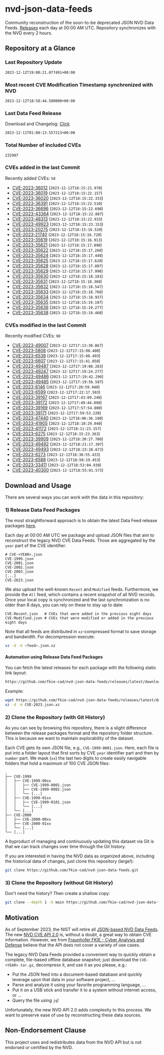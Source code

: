 # nvd-json-data-feeds

Community reconstruction of the soon-to-be deprecated JSON NVD Data Feeds. 
[Releases](https://github.com/fkie-cad/nvd-json-data-feeds/releases/latest) each day at 00:00 AM UTC.
Repository synchronizes with the NVD every 2 hours.

## Repository at a Glance

### Last Repository Update

```plain
2023-12-12T19:00:21.077491+00:00
```

### Most recent CVE Modification Timestamp synchronized with NVD

```plain
2023-12-12T18:58:44.580000+00:00
```

### Last Data Feed Release

Download and Changelog: [Click](https://github.com/fkie-cad/nvd-json-data-feeds/releases/latest)

```plain
2023-12-11T01:00:13.557213+00:00
```

### Total Number of included CVEs

```plain
232907
```

### CVEs added in the last Commit

Recently added CVEs: `58`

* [CVE-2023-36012](CVE-2023/CVE-2023-360xx/CVE-2023-36012.json) (`2023-12-12T18:15:21.970`)
* [CVE-2023-36019](CVE-2023/CVE-2023-360xx/CVE-2023-36019.json) (`2023-12-12T18:15:22.157`)
* [CVE-2023-36020](CVE-2023/CVE-2023-360xx/CVE-2023-36020.json) (`2023-12-12T18:15:22.333`)
* [CVE-2023-36391](CVE-2023/CVE-2023-363xx/CVE-2023-36391.json) (`2023-12-12T18:15:22.510`)
* [CVE-2023-36696](CVE-2023/CVE-2023-366xx/CVE-2023-36696.json) (`2023-12-12T18:15:22.690`)
* [CVE-2023-43364](CVE-2023/CVE-2023-433xx/CVE-2023-43364.json) (`2023-12-12T18:15:22.887`)
* [CVE-2023-48313](CVE-2023/CVE-2023-483xx/CVE-2023-48313.json) (`2023-12-12T18:15:22.933`)
* [CVE-2023-49923](CVE-2023/CVE-2023-499xx/CVE-2023-49923.json) (`2023-12-12T18:15:23.153`)
* [CVE-2023-20275](CVE-2023/CVE-2023-202xx/CVE-2023-20275.json) (`2023-12-12T18:15:16.520`)
* [CVE-2023-21740](CVE-2023/CVE-2023-217xx/CVE-2023-21740.json) (`2023-12-12T18:15:16.720`)
* [CVE-2023-35619](CVE-2023/CVE-2023-356xx/CVE-2023-35619.json) (`2023-12-12T18:15:16.913`)
* [CVE-2023-35621](CVE-2023/CVE-2023-356xx/CVE-2023-35621.json) (`2023-12-12T18:15:17.090`)
* [CVE-2023-35622](CVE-2023/CVE-2023-356xx/CVE-2023-35622.json) (`2023-12-12T18:15:17.260`)
* [CVE-2023-35624](CVE-2023/CVE-2023-356xx/CVE-2023-35624.json) (`2023-12-12T18:15:17.440`)
* [CVE-2023-35625](CVE-2023/CVE-2023-356xx/CVE-2023-35625.json) (`2023-12-12T18:15:17.620`)
* [CVE-2023-35628](CVE-2023/CVE-2023-356xx/CVE-2023-35628.json) (`2023-12-12T18:15:17.807`)
* [CVE-2023-35629](CVE-2023/CVE-2023-356xx/CVE-2023-35629.json) (`2023-12-12T18:15:17.990`)
* [CVE-2023-35630](CVE-2023/CVE-2023-356xx/CVE-2023-35630.json) (`2023-12-12T18:15:18.183`)
* [CVE-2023-35631](CVE-2023/CVE-2023-356xx/CVE-2023-35631.json) (`2023-12-12T18:15:18.360`)
* [CVE-2023-35632](CVE-2023/CVE-2023-356xx/CVE-2023-35632.json) (`2023-12-12T18:15:18.547`)
* [CVE-2023-35633](CVE-2023/CVE-2023-356xx/CVE-2023-35633.json) (`2023-12-12T18:15:18.760`)
* [CVE-2023-35634](CVE-2023/CVE-2023-356xx/CVE-2023-35634.json) (`2023-12-12T18:15:18.937`)
* [CVE-2023-35635](CVE-2023/CVE-2023-356xx/CVE-2023-35635.json) (`2023-12-12T18:15:19.107`)
* [CVE-2023-35636](CVE-2023/CVE-2023-356xx/CVE-2023-35636.json) (`2023-12-12T18:15:19.277`)
* [CVE-2023-35638](CVE-2023/CVE-2023-356xx/CVE-2023-35638.json) (`2023-12-12T18:15:19.460`)


### CVEs modified in the last Commit

Recently modified CVEs: `90`

* [CVE-2023-49007](CVE-2023/CVE-2023-490xx/CVE-2023-49007.json) (`2023-12-12T17:13:30.867`)
* [CVE-2023-5808](CVE-2023/CVE-2023-58xx/CVE-2023-5808.json) (`2023-12-12T17:15:08.400`)
* [CVE-2023-6538](CVE-2023/CVE-2023-65xx/CVE-2023-6538.json) (`2023-12-12T17:15:08.493`)
* [CVE-2023-6607](CVE-2023/CVE-2023-66xx/CVE-2023-6607.json) (`2023-12-12T17:15:41.850`)
* [CVE-2023-49487](CVE-2023/CVE-2023-494xx/CVE-2023-49487.json) (`2023-12-12T17:19:08.283`)
* [CVE-2023-49247](CVE-2023/CVE-2023-492xx/CVE-2023-49247.json) (`2023-12-12T17:19:24.277`)
* [CVE-2023-49486](CVE-2023/CVE-2023-494xx/CVE-2023-49486.json) (`2023-12-12T17:19:42.290`)
* [CVE-2023-49485](CVE-2023/CVE-2023-494xx/CVE-2023-49485.json) (`2023-12-12T17:19:56.587`)
* [CVE-2023-6146](CVE-2023/CVE-2023-61xx/CVE-2023-6146.json) (`2023-12-12T17:20:59.940`)
* [CVE-2023-6599](CVE-2023/CVE-2023-65xx/CVE-2023-6599.json) (`2023-12-12T17:22:17.503`)
* [CVE-2023-39167](CVE-2023/CVE-2023-391xx/CVE-2023-39167.json) (`2023-12-12T17:43:09.240`)
* [CVE-2023-39172](CVE-2023/CVE-2023-391xx/CVE-2023-39172.json) (`2023-12-12T17:49:44.890`)
* [CVE-2023-39169](CVE-2023/CVE-2023-391xx/CVE-2023-39169.json) (`2023-12-12T17:57:54.800`)
* [CVE-2023-39171](CVE-2023/CVE-2023-391xx/CVE-2023-39171.json) (`2023-12-12T17:59:53.220`)
* [CVE-2023-47440](CVE-2023/CVE-2023-474xx/CVE-2023-47440.json) (`2023-12-12T18:06:36.190`)
* [CVE-2023-41905](CVE-2023/CVE-2023-419xx/CVE-2023-41905.json) (`2023-12-12T18:10:29.040`)
* [CVE-2023-41172](CVE-2023/CVE-2023-411xx/CVE-2023-41172.json) (`2023-12-12T18:11:23.157`)
* [CVE-2023-6275](CVE-2023/CVE-2023-62xx/CVE-2023-6275.json) (`2023-12-12T18:15:23.363`)
* [CVE-2023-39909](CVE-2023/CVE-2023-399xx/CVE-2023-39909.json) (`2023-12-12T18:20:27.780`)
* [CVE-2023-49492](CVE-2023/CVE-2023-494xx/CVE-2023-49492.json) (`2023-12-12T18:21:17.307`)
* [CVE-2023-49493](CVE-2023/CVE-2023-494xx/CVE-2023-49493.json) (`2023-12-12T18:23:26.673`)
* [CVE-2023-6273](CVE-2023/CVE-2023-62xx/CVE-2023-6273.json) (`2023-12-12T18:36:55.433`)
* [CVE-2023-6588](CVE-2023/CVE-2023-65xx/CVE-2023-6588.json) (`2023-12-12T18:50:19.453`)
* [CVE-2023-33411](CVE-2023/CVE-2023-334xx/CVE-2023-33411.json) (`2023-12-12T18:53:04.930`)
* [CVE-2023-40300](CVE-2023/CVE-2023-403xx/CVE-2023-40300.json) (`2023-12-12T18:55:01.573`)


## Download and Usage

There are several ways you can work with the data in this repository:

### 1) Release Data Feed Packages

The most straightforward approach is to obtain the latest Data Feed release packages [here](https://github.com/fkie-cad/nvd-json-data-feeds/releases/latest).

Each day at 00:00 AM UTC we package and upload JSON files that aim to reconstruct the legacy NVD CVE Data Feeds.
Those are aggregated by the `year` part of the CVE identifier:

```
# CVE-<YEAR>.json
CVE-1999.json
CVE-2001.json
CVE-2002.json
CVE-2003.json
[...]
CVE-2023.json
```

We also upload the well-known `Recent` and `Modified` feeds.
Furthermore, we provide the `All` feed, which contains a recent snapshot of all NVD records.
Once your local copy is synchronized and the last synchronization is no older than 8 days, you can rely on these to stay up to date:

```plain
CVE-Recent.json   # CVEs that were added in the previous eight days
CVE-Modified.json # CVEs that were modified or added in the previous eight days
```

Note that all feeds are distributed in `xz`-compressed format to save storage and bandwidth.
For decompression execute:

```sh
xz -d -k <feed>.json.xz
```


#### Automation using Release Data Feed Packages

You can fetch the latest releases for each package with the following static link layout:

```sh
https://github.com/fkie-cad/nvd-json-data-feeds/releases/latest/download/CVE-<YEAR>.json.xz
```

Example:

```sh
wget https://github.com/fkie-cad/nvd-json-data-feeds/releases/latest/download/CVE-2023.json.xz
xz -d -k CVE-2023.json.xz
```

### 2) Clone the Repository (with Git History)

As you can see by browsing this repository, there is a slight difference between the release packages format and the repository folder structure.
This is because we want to maintain explorability of the dataset.

Each CVE gets its own JSON file, e.g., `CVE-1999-0001.json`.
Here, each file is put into a folder layout that first sorts by CVE `year` identifier part and then by `number` part.
We mask (`xx`) the last two digits to create easily navigable folders that hold a maximum of 100 CVE JSON files:

```plain
.
├── CVE-1999
│   ├── CVE-1999-00xx
│   │   ├── CVE-1999-0001.json
│   │   ├── CVE-1999-0002.json
│   │   └── [...]
│   ├── CVE-1999-01xx
│   │   ├── CVE-1999-0101.json
│   │   └── [...]
│   └── [...]
├── CVE-2000
│   ├── CVE-2000-00xx
│   ├── CVE-2000-01xx
│   └── [...]
└── [...]
```

A byproduct of managing and continuously updating this dataset via Git is that we can track changes over time through the Git history.

If you are interested in having the NVD data as organized above, including the historical data of changes, just clone this repository (large!):

```sh
git clone https://github.com/fkie-cad/nvd-json-data-feeds.git
```

### 3) Clone the Repository (without Git History)

Don't need the history? Then create a shallow copy:

```sh
git clone --depth 1 -b main https://github.com/fkie-cad/nvd-json-data-feeds.git
```

## Motivation

As of September 2023, the NIST will retire all [JSON-based NVD Data Feeds](https://nvd.nist.gov/vuln/data-feeds#divRetirementBanner-1).
The new [NVD CVE API 2.0](https://nvd.nist.gov/developers/vulnerabilities) is, without a doubt, a great way to obtain CVE information.
However, we from [Fraunhofer FKIE - Cyber Analysis and Defense](https://www.fkie.fraunhofer.de/en/departments/cad.html) believe that the API does not cover a variety of use cases.

The legacy NVD Data Feeds provided a convenient way to quickly obtain a complete, file-based offline database snapshot; just download the `CVE-<YEAR>.tar.gz`, decompress it, and use it as you please, e.g.:

* Put the JSON feed into a document-based database and quickly leverage upon that data in your software project, ...
* Parse and analyze it using your favorite programming language, ...
* Put it on a USB stick and transfer it to a system without internet access, or ...
* Query the file using `jq`!

Unfortunately, the new NVD API 2.0 adds complexity to this process.
We want to preserve ease of use by reconstructing these data sources.

## Non-Endorsement Clause

This project uses and redistributes data from the NVD API but is not endorsed or certified by the NVD.